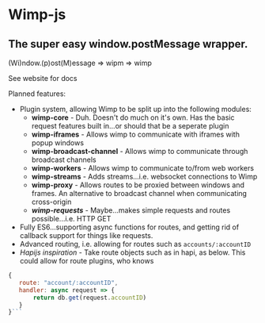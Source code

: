 # Wimp-js
## The super easy window.postMessage wrapper.
(Wi)ndow.(p)ost(M)essage => wipm => wimp

See website for docs


Planned features:
 - Plugin system, allowing Wimp to be split up into the following modules:
   - **wimp-core** - Duh. Doesn't do much on it's own. Has the basic request features built in...or should that be a seperate plugin
   - **wimp-iframes** - Allows wimp to communicate with iframes with popup windows
   - **wimp-broadcast-channel** - Allows wimp to communicate through broadcast channels
   - **wimp-workers** - Allows wimp to communicate to/from web workers
   - **wimp-streams** - Adds streams...i.e. websocket connections to Wimp
   - **wimp-proxy** - Allows routes to be proxied between windows and frames. An alternative to broadcast channel when communicating cross-origin
   - _**wimp-requests**_ - Maybe...makes simple requests and routes possible...i.e. HTTP GET
 - Fully ES6...supporting async functions for routes, and getting rid of callback support for things like requests. 
 - Advanced routing, i.e. allowing for routes such as `accounts/:accountID`
 - _Hapijs inspiration_ - Take route objects such as in hapi, as below. This could allow for route plugins, who knows
 ```javascript
 {
 	route: "account/:accountID",
    handler: async request => {
    	return db.get(request.accountID)
    }
 }```
 